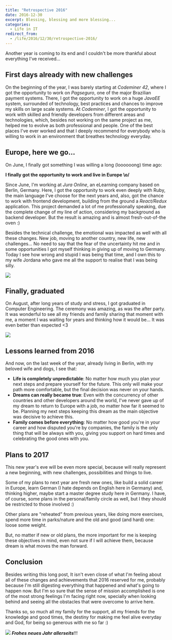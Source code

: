 ```yaml
---
title: "Retrospective 2016"
date: 2016-12-30
excerpt: Blessing, blessing and more blessing...
categories:
  - Life in IT
redirect_from:
  - /life/2016/12/30/retrospective-2016/
---
```

Another year is coming to its end and I couldn't be more thankful about everything I've received...

## First days already with new challenges

On the beginning of the year, I was barely starting at *Codeminer 42*, where I got the opportunity to work on *Pagseguro*, one of the
major Brazilian payment systems. There, I got the opportunity to work on a huge *JavaEE* system, surrounded of technology, best
practices and chances to improve my skills on large scale systems. At *Codeminer*, I got the opportunity to work with skilled
and friendly developers from different areas and technologies, which, besides not working on the same project as me, helped
me to evolve as both professional and people. One of the best places I've ever worked and that I deeply recommend for everybody
who is willing to work in an environment that breathes technology everyday.

## Europe, here we go...

On June, I finally got something I was willing a long (loooooong) time ago:

**I finally got the opportunity to work and live in Europe \o/**

Since June, I'm working at *Jura Online*, an eLearning company based on Berlin, Germany. Here, I got the opportunity to work even deeply
with Ruby, the main language I've choose for the next years and, also, got the chance to work with frontend development, building from
the ground a *React/Redux* application. This project demanded a lot of me professionally speaking, due the complete change of my line of action,
considering my background as backend developer. But the result is amazing and is almost fresh-out-of-the oven :)

Besides the technical challenge, the emotional was impacted as well with all these changes. New job, moving to another country, new life,
new challenges... No need to say that the fear of the uncertainty hit me and in some opportunities I got myself thinking in giving up of
moving to Germany. Today I see how wrong and stupid I was being that time, and I own this to my wife Jordana who gave me all the support
to realise that I was being silly.

![][bag-photo]

## Finally, graduated

On August, after long years of study and stress, I got graduated in Computer Engineering. The ceremony was amazing, as was the after party.
It was wonderful to see all my friends and family sharing that moment with me, a moment I was waiting for years and thinking how
it would be... It was even better than expected <3

![][graduation-photo]

## Lessons learned from 2016

And now, on the last week of the year, already living in Berlin, with my beloved wife and dogs, I see that:

- **Life is completely unpredictable**: No matter how much you plan your next steps and prepare yourself for the future. This only will make your path more comfortable,
but the final decision was never on your hands.
- **Dreams can really became true**: Even with the concurrency of other countries and other developers around the world, I've never gave up of my dream to return to
Europe with a job, no matter how far it seemed to be. Planning my next steps keeping this dream as the main objective was decisive to achieve this.
- **Family comes before everything**: No matter how good you're in your career and how disputed you're by companies, the family is the only thing that will be always with you,
giving you support on hard times and celebrating the good ones with you.

## Plans to 2017

This new year's eve will be even more special, because will really represent a new beginning, with new challenges, possibilities and things to live.

Some of my plans to next year are fresh new ones, like build a solid career in Europe, learn German (I hate depends on English here in Germany) and, thinking higher, maybe
start a master degree study here in Germany. I have, of course, some plans in the personal/family circle as well, but I they should be restricted to those involved :)

Other plans are "reheated" from previous years, like doing more exercises, spend more time in parks/nature and the old and good (and hard) one: loose some weight.

But, no matter if new or old plans, the more important for me is keeping these objectives in mind, even not sure if I will achieve them, because dream is what moves the man forward.

## Conclusion

Besides writing this long post, It isn't even close of what I'm feeling about all of these changes and achievements that 2016 reserved for me, probably because I'm still
digesting everything that happened and what's going to happen now. But I'm so sure that the sense of mission accomplished is one of the most strong feelings
I'm facing right now, specially when looking behind and seeing all the obstacles that were overcome to arrive here.

Thanks so, so much all my family for the support, all my friends for the knowledge and good times, the destiny for making me feel alive everyday and God,
for being so generous with me so far :)

![][frohes-neues-jahr]
***Frohes neues Jahr allerseits***!!!

[graduation-photo]: {{site.url}}/assets/images/posts_images/graduation.jpg
[bag-photo]: {{site.url}}/assets/images/posts_images/bag.jpg
[frohes-neues-jahr]: {{site.url}}/assets/images/posts_images/frohes-neues-jahr-deutsch.jpg
